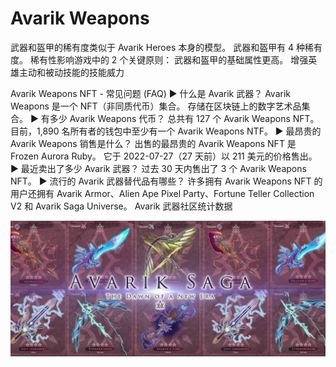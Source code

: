 # Avarik Weapons

武器和盔甲的稀有度类似于 Avarik Heroes 本身的模型。 武器和盔甲有 4 种稀有度。 稀有性影响游戏中的 2 个关键原则： 武器和盔甲的基础属性更高。 增强英雄主动和被动技能的技能威力

Avarik Weapons NFT - 常见问题 (FAQ)
▶ 什么是 Avarik 武器？
Avarik Weapons 是一个 NFT（非同质代币）集合。 存储在区块链上的数字艺术品集合。
▶ 有多少 Avarik Weapons 代币？
总共有 127 个 Avarik Weapons NFT。 目前，1,890 名所有者的钱包中至少有一个 Avarik Weapons NTF。
▶ 最昂贵的 Avarik Weapons 销售是什么？
出售的最昂贵的 Avarik Weapons NFT 是 Frozen Aurora Ruby。 它于 2022-07-27（27 天前）以 211 美元的价格售出。
▶ 最近卖出了多少 Avarik 武器？
过去 30 天内售出了 3 个 Avarik Weapons NFT。
▶ 流行的 Avarik 武器替代品有哪些？
许多拥有 Avarik Weapons NFT 的用户还拥有 Avarik Armor、Alien Ape Pixel Party、Fortune Teller Collection V2 和 Avarik Saga Universe。
Avarik 武器社区统计数据

![unnamed](unnamed.jpg)
